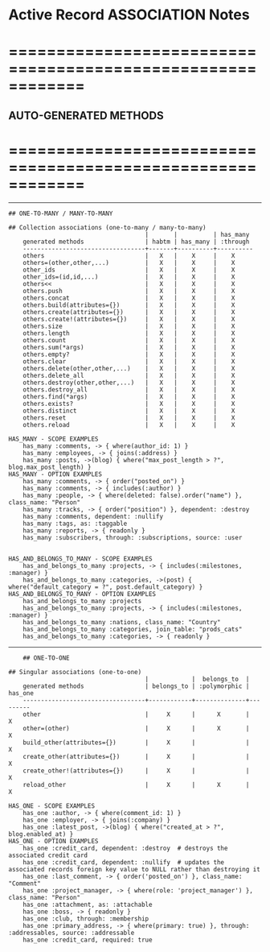 
# Active Record ASSOCIATION Notes


# ============================================================
## AUTO-GENERATED METHODS
# ============================================================

_________________________________________________________________________
~~~~~~~~~~~~~~~~~~~~~~~~~~~~~~~~~~~~~~~~~~~~~~~~~~~~~~~~~~~~~~~~~~~~~~~~
## ONE-TO-MANY / MANY-TO-MANY
~~~~~~~~~~~~~~~~~~~~~~~~~~~~~~~~~~~~~~~~~~~~~~~~~~~~~~~~~~~~~~~~~~~~~~~~
	## Collection associations (one-to-many / many-to-many)
		                                  |       |          | has_many
		generated methods                 | habtm | has_many | :through
		----------------------------------+-------+----------+----------
		others                            |   X   |    X     |    X
		others=(other,other,...)          |   X   |    X     |    X
		other_ids                         |   X   |    X     |    X
		other_ids=(id,id,...)             |   X   |    X     |    X
		others<<                          |   X   |    X     |    X
		others.push                       |   X   |    X     |    X
		others.concat                     |   X   |    X     |    X
		others.build(attributes={})       |   X   |    X     |    X
		others.create(attributes={})      |   X   |    X     |    X
		others.create!(attributes={})     |   X   |    X     |    X
		others.size                       |   X   |    X     |    X
		others.length                     |   X   |    X     |    X
		others.count                      |   X   |    X     |    X
		others.sum(*args)                 |   X   |    X     |    X
		others.empty?                     |   X   |    X     |    X
		others.clear                      |   X   |    X     |    X
		others.delete(other,other,...)    |   X   |    X     |    X
		others.delete_all                 |   X   |    X     |    X
		others.destroy(other,other,...)   |   X   |    X     |    X
		others.destroy_all                |   X   |    X     |    X
		others.find(*args)                |   X   |    X     |    X
		others.exists?                    |   X   |    X     |    X
		others.distinct                   |   X   |    X     |    X
		others.reset                      |   X   |    X     |    X
		others.reload                     |   X   |    X     |    X

	HAS_MANY - SCOPE EXAMPLES
		has_many :comments, -> { where(author_id: 1) }
		has_many :employees, -> { joins(:address) }
		has_many :posts, ->(blog) { where("max_post_length > ?", blog.max_post_length) }
	HAS_MANY - OPTION EXAMPLES
		has_many :comments, -> { order("posted_on") }
		has_many :comments, -> { includes(:author) }
		has_many :people, -> { where(deleted: false).order("name") }, class_name: "Person"
		has_many :tracks, -> { order("position") }, dependent: :destroy
		has_many :comments, dependent: :nullify
		has_many :tags, as: :taggable
		has_many :reports, -> { readonly }
		has_many :subscribers, through: :subscriptions, source: :user


	HAS_AND_BELONGS_TO_MANY - SCOPE EXAMPLES
		has_and_belongs_to_many :projects, -> { includes(:milestones, :manager) }
		has_and_belongs_to_many :categories, ->(post) { where("default_category = ?", post.default_category) }
	HAS_AND_BELONGS_TO_MANY - OPTION EXAMPLES
		has_and_belongs_to_many :projects
		has_and_belongs_to_many :projects, -> { includes(:milestones, :manager) }
		has_and_belongs_to_many :nations, class_name: "Country"
		has_and_belongs_to_many :categories, join_table: "prods_cats"
		has_and_belongs_to_many :categories, -> { readonly }


_________________________________________________________________________
~~~~~~~~~~~~~~~~~~~~~~~~~~~~~~~~~~~~~~~~~~~~~~~~~~~~~~~~~~~~~~~~~~~~~~~~
	## ONE-TO-ONE
~~~~~~~~~~~~~~~~~~~~~~~~~~~~~~~~~~~~~~~~~~~~~~~~~~~~~~~~~~~~~~~~~~~~~~~~
	## Singular associations (one-to-one)
		                                  |            |  belongs_to  |
		generated methods                 | belongs_to | :polymorphic | has_one
		----------------------------------+------------+--------------+---------
		other                             |     X      |      X       |    X
		other=(other)                     |     X      |      X       |    X
		build_other(attributes={})        |     X      |              |    X
		create_other(attributes={})       |     X      |              |    X
		create_other!(attributes={})      |     X      |              |    X
		reload_other                      |     X      |      X       |    X

	HAS_ONE - SCOPE EXAMPLES
		has_one :author, -> { where(comment_id: 1) }
		has_one :employer, -> { joins(:company) }
		has_one :latest_post, ->(blog) { where("created_at > ?", blog.enabled_at) }
	HAS_ONE - OPTION EXAMPLES
		has_one :credit_card, dependent: :destroy  # destroys the associated credit card
		has_one :credit_card, dependent: :nullify  # updates the associated records foreign key value to NULL rather than destroying it
		has_one :last_comment, -> { order('posted_on') }, class_name: "Comment"
		has_one :project_manager, -> { where(role: 'project_manager') }, class_name: "Person"
		has_one :attachment, as: :attachable
		has_one :boss, -> { readonly }
		has_one :club, through: :membership
		has_one :primary_address, -> { where(primary: true) }, through: :addressables, source: :addressable
		has_one :credit_card, required: true